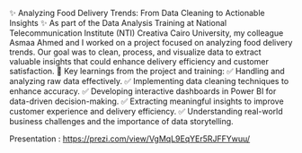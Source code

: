 ✨ Analyzing Food Delivery Trends: From Data Cleaning to Actionable Insights ✨
As part of the Data Analysis Training at National Telecommunication Institute (NTI) Creativa Cairo University, my colleague Asmaa Ahmed and I worked on a project focused on analyzing food delivery trends. Our goal was to clean, process, and visualize data to extract valuable insights that could enhance delivery efficiency and customer satisfaction.
🔹 Key learnings from the project and training:
✅ Handling and analyzing raw data effectively.
✅ Implementing data cleaning techniques to enhance accuracy.
✅ Developing interactive dashboards in Power BI for data-driven decision-making.
✅ Extracting meaningful insights to improve customer experience and delivery efficiency.
✅ Understanding real-world business challenges and the importance of data storytelling.

Presentation : https://prezi.com/view/VgMqL9EqYEr5RJFFYwuu/
